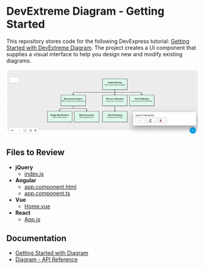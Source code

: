 # DevExtreme Diagram - Getting Started

This repository stores code for the following DevExpress tutorial: [Getting Started with DevExtreme Diagram](https://js.devexpress.com/Documentation/Guide/UI_Components/Diagram/Getting_Started_with_Diagram/). The project creates a UI component that supplies a visual interface to help you design new and modify existing diagrams.

<div align="center"><img src="./Diagram.png" alt="Diagram" /></div>

## Files to Review

- **jQuery**
    - [index.js](jQuery/src/index.js)
- **Angular**
    - [app.component.html](Angular/src/app/app.component.html)
    - [app.component.ts](Angular/src/app/app.component.ts)
- **Vue**
    - [Home.vue](Vue/src/components/HomeContent.vue)
- **React**
    - [App.js](React/src/App.js)

## Documentation

- [Getting Started with Diagram](https://js.devexpress.com/Documentation/Guide/UI_Components/Diagram/Getting_Started_with_Diagram/)
- [Diagram - API Reference](https://js.devexpress.com/Documentation/ApiReference/UI_Components/dxDiagram/)
